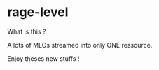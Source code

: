 # rage-level

What is this ?

<p> A lots of MLOs streamed into only ONE ressource. <p>

Enjoy theses new stuffs !















